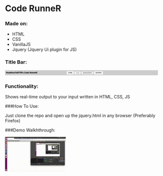 # Code RunneR <br />
### Made on:
<ul>
    <li>HTML</li>
    <li>CSS</li>
    <li>VanillaJS</li>
    <li>Jquery (Jquery Ui plugin for JS)</li>
</ul>


### Title Bar:

![Title Bar](art/bar.png) 


### Functionality:
<p>Shows real-time output to your input written in HTML, CSS, JS</p>

###How To Use:
<p>Just clone the repo and open up the jquery.html in any browser (Preferably Firefox)</p>


###Demo Walkhthrough:

![Demo](art/demo.gif) 
